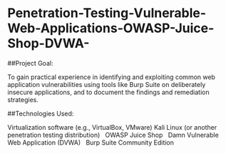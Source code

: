 # Penetration-Testing-Vulnerable-Web-Applications-OWASP-Juice-Shop-DVWA-

##Project Goal:

To gain practical experience in identifying and exploiting common web application vulnerabilities using tools like Burp Suite on deliberately insecure applications, and to document the findings and remediation strategies.

##Technologies Used:

Virtualization software (e.g., VirtualBox, VMware)
Kali Linux (or another penetration testing distribution)    
OWASP Juice Shop    
Damn Vulnerable Web Application (DVWA)    
Burp Suite Community Edition 